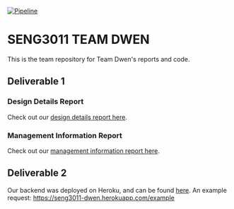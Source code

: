 [![Pipeline](https://github.com/rexanaj/team-dwen/actions/workflows/tests.yml/badge.svg)](https://github.com/rexanaj/team-dwen/actions/workflows/tests.yml)

# SENG3011 TEAM DWEN
This is the team repository for Team Dwen's reports and code. 


## Deliverable 1

### Design Details Report 
Check out our [design details report here](https://unswseng.atlassian.net/wiki/spaces/SE3Y22G4/pages/2395786/Design+Details). 

### Management Information Report 
Check out our [management information report here](https://unswseng.atlassian.net/wiki/spaces/SE3Y22G4/pages/1715143/Management+Information). 


## Deliverable 2 
Our backend was deployed on Heroku, and can be found [here](https://seng3011-dwen.herokuapp.com/). 
An example request: https://seng3011-dwen.herokuapp.com/example
